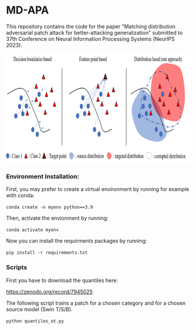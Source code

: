 # MD-APA

This repository contains the code for the paper "Matching distribution adversarial patch attack for better-attacking generalization" submitted to 37th Conference on Neural Information Processing Systems (NeurIPS 2023).

<p>
<img src="schema.png" height="300" width="896" >
</p>

### Environment Installation:
First, you may prefer to create a virtual environment by running for example with conda: 

`conda create -n myenv python==3.9`

Then, activate the envionment by running:

`conda activate myenv`

Now you can install the requirments packages by running:

`pip install -r requirements.txt`

### Scripts

First you have to download the quantiles here:

https://zenodo.org/record/7945025

The following script trains a patch for a chosen category and for a chosen source model (Swin T/S/B). 

```python quantiles_ot.py ```  
